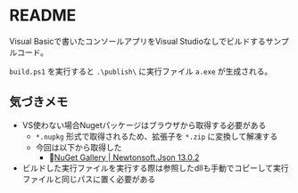 # README

Visual Basicで書いたコンソールアプリをVisual Studioなしでビルドするサンプルコード。

`build.ps1` を実行すると `.\publish\` に実行ファイル `a.exe` が生成される。

## 気づきメモ

- VS使わない場合Nugetパッケージはブラウザから取得する必要がある
  - `*.nupkg` 形式で取得されるため、拡張子を `*.zip` に変換して解凍する
  - 今回は以下から取得した
    - 🔗[NuGet Gallery | Newtonsoft.Json 13.0.2](https://www.nuget.org/packages/Newtonsoft.Json/)
- ビルドした実行ファイルを実行する際は参照したdllも手動でコピーして実行ファイルと同じパスに置く必要がある
